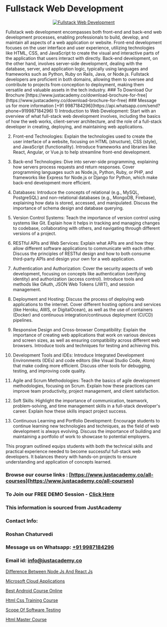 # Fullstack Web Development

<p align="center">
  <a href="https://justacademy.co/program-detail/full-stack-web-development">
    <img src="https://justacademy.co/storage2/program_images/1704700371.webp" alt="Fullstack Web Development">
  </a>
</p>
Fullstack web development encompasses both front-end and back-end web development processes, enabling professionals to build, develop, and maintain all aspects of a web application or website. Front-end development focuses on the user interface and user experience, utilizing technologies like HTML, CSS, and JavaScript to create the visual and interactive parts of the application that users interact with directly. Back-end development, on the other hand, involves server-side development, dealing with the database, server, and application logic, typically using languages and frameworks such as Python, Ruby on Rails, Java, or Node.js. Fullstack developers are proficient in both domains, allowing them to oversee and contribute to projects from conception to deployment, making them versatile and valuable assets in the tech industry.
### To Download Our Brochure [https://www.justacademy.co/download-brochure-for-free](https://www.justacademy.co/download-brochure-for-free)
### Message us for more information [+91 9987184296](https://api.whatsapp.com/send?phone=919987184296)
1) Introduction to Web Development: Start with an overview of what full-stack web development involves, including the basics of how the web works, client-server architecture, and the role of a full-stack developer in creating, deploying, and maintaining web applications.

2) Front-end Technologies: Explain the technologies used to create the user interface of a website, focusing on HTML (structure), CSS (style), and JavaScript (functionality). Introduce frameworks and libraries like React, Angular, or Vue.js to help streamline front-end development.

3) Back-end Technologies: Dive into server-side programming, explaining how servers process requests and return responses. Cover programming languages such as Node.js, Python, Ruby, or PHP, and frameworks like Express for Node.js or Django for Python, which make back-end development more efficient.

4) Databases: Introduce the concepts of relational (e.g., MySQL, PostgreSQL) and non-relational databases (e.g., MongoDB, Firebase), explaining how data is stored, accessed, and manipulated. Discuss the importance of schema design and database querying.

5) Version Control Systems: Teach the importance of version control using systems like Git. Explain how it helps in tracking and managing changes to codebase, collaborating with others, and navigating through different versions of a project.

6) RESTful APIs and Web Services: Explain what APIs are and how they allow different software applications to communicate with each other. Discuss the principles of RESTful design and how to both consume third-party APIs and design your own for a web application.

7) Authentication and Authorization: Cover the security aspects of web development, focusing on concepts like authentication (verifying identity) and authorization (access control). Introduce tools and methods like OAuth, JSON Web Tokens (JWT), and session management.

8) Deployment and Hosting: Discuss the process of deploying web applications to the internet. Cover different hosting options and services (like Heroku, AWS, or DigitalOcean), as well as the use of containers (Docker) and continuous integration/continuous deployment (CI/CD) pipelines.

9) Responsive Design and Cross-browser Compatibility: Explain the importance of creating web applications that work on various devices and screen sizes, as well as ensuring compatibility across different web browsers. Introduce tools and techniques for testing and achieving this.

10) Development Tools and IDEs: Introduce Integrated Development Environments (IDEs) and code editors (like Visual Studio Code, Atom) that make coding more efficient. Discuss other tools for debugging, testing, and improving code quality.

11) Agile and Scrum Methodologies: Teach the basics of agile development methodologies, focusing on Scrum. Explain how these practices can improve team productivity, project management, and client satisfaction.

12) Soft Skills: Highlight the importance of communication, teamwork, problem-solving, and time management skills in a full-stack developer's career. Explain how these skills impact project success.

13) Continuous Learning and Portfolio Development: Encourage students to continue learning new technologies and techniques, as the field of web development is always evolving. Discuss the importance of building and maintaining a portfolio of work to showcase to potential employers.

This program outlined equips students with both the technical skills and practical experience needed to become successful full-stack web developers. It balances theory with hands-on projects to ensure understanding and application of concepts learned.

### Browse our course links : [https://www.justacademy.co/all-courses](https://www.justacademy.co/all-courses) 
### To Join our FREE DEMO Session - [Click Here](https://www.justacademy.co/register-for-course-demo)


### This information is sourced from JustAcademy
### Contact Info:
### Roshan Chaturvedi
### Message us on Whatsapp: [+91 9987184296](https://api.whatsapp.com/send?phone=919987184296)
### Email id: [info@justacademy.co](mailto:info@justacademy.co)
                
[Difference Between Node Js And React Js](https://www.linkedin.com/pulse/difference-between-node-js-react-justacademy-mumbai-sgxwc?trackingId=rw0rX0UABx9gPaYLtc2GEg%3D%3D&lipi=urn%3Ali%3Apage%3Ad_flagship3_showcase_admin%3BEsFdB2XdSWavw7Lqed%2FH2g%3D%3D)

[Microsoft Cloud Applications](https://www.linkedin.com/pulse/microsoft-cloud-applications-justacademy-delhi-yd4jc?trackingId=XPfGkaWICq1PbEKYECJguw%3D%3D&lipi=urn%3Ali%3Apage%3Ad_flagship3_company_admin%3BiK8uaYXISG24DaU4tVx5cA%3D%3D)

[Best Android Course Online](https://medium.com/@mahi3106/best-android-course-online-61d21eaafcff)

[Html Css Training Course](https://medium.com/@kumarishimmi99/html-css-training-course-6b578c11889a)

[Scope Of Software Testing](https://justacademyin.github.io/justacademy/scope-of-software-testing)

[Html Master Course](https://justacademyin.github.io/justacademy/html-master-course)

